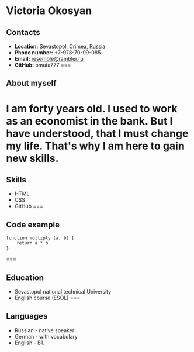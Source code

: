 # Victoria Okosyan
## Contacts
* **Location:** Sevastopol, Crimea, Russia
* **Phone number:** +7-978-70-99-085
* **Email:** resemble@rambler.ru
* **GitHub:** omuta777
===
## About myself
I am forty years old. I used to work as an economist in the bank. But I have understood, that I must change my life. That's why I am here to gain new skills.
===
## Skills
* HTML
* CSS
* GitHub
===
## Code example
```
function multiply (a, b) {
    return a * b
} 
```
===
## Education
* Sevastopol national technical University
* English course (ESOL)
===
## Languages
* Russian - native speaker
* German - with vocabulary
* English - B1.


